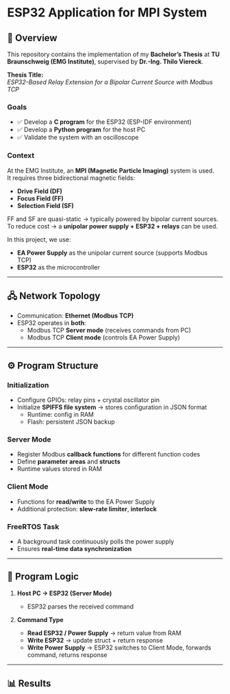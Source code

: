 # ESP32 Application for MPI System

## 📖 Overview
This repository contains the implementation of my **Bachelor’s Thesis** at **TU Braunschweig (EMG Institute)**, supervised by **Dr.-Ing. Thilo Viereck**.  

**Thesis Title:**  
*ESP32-Based Relay Extension for a Bipolar Current Source with Modbus TCP*  

### Goals
- ✅ Develop a **C program** for the ESP32 (ESP-IDF environment)  
- ✅ Develop a **Python program** for the host PC  
- ✅ Validate the system with an oscilloscope  

### Context
At the EMG Institute, an **MPI (Magnetic Particle Imaging)** system is used.  
It requires three bidirectional magnetic fields:  

- **Drive Field (DF)**  
- **Focus Field (FF)**  
- **Selection Field (SF)**  

FF and SF are quasi-static → typically powered by bipolar current sources.  
To reduce cost → a **unipolar power supply + ESP32 + relays** can be used.  

In this project, we use:  
- **EA Power Supply** as the unipolar current source (supports Modbus TCP)  
- **ESP32** as the microcontroller  

---

## 🖧 Network Topology
- Communication: **Ethernet (Modbus TCP)**  
- ESP32 operates in **both**:  
  - Modbus TCP **Server mode** (receives commands from PC)  
  - Modbus TCP **Client mode** (controls EA Power Supply)  

---

## ⚙️ Program Structure

### Initialization
- Configure GPIOs: relay pins + crystal oscillator pin  
- Initialize **SPIFFS file system** → stores configuration in JSON format  
  - Runtime: config in RAM  
  - Flash: persistent JSON backup  

### Server Mode
- Register Modbus **callback functions** for different function codes  
- Define **parameter areas** and **structs**  
- Runtime values stored in RAM  

### Client Mode
- Functions for **read/write** to the EA Power Supply  
- Additional protection: **slew-rate limiter**, **interlock**  

### FreeRTOS Task
- A background task continuously polls the power supply  
- Ensures **real-time data synchronization**  

---

## 🔄 Program Logic

1. **Host PC → ESP32 (Server Mode)**  
   - ESP32 parses the received command  

2. **Command Type**  
   - **Read ESP32 / Power Supply** → return value from RAM  
   - **Write ESP32** → update struct + return response  
   - **Write Power Supply** → ESP32 switches to Client Mode, forwards command, returns response  

---

## 📊 Results


